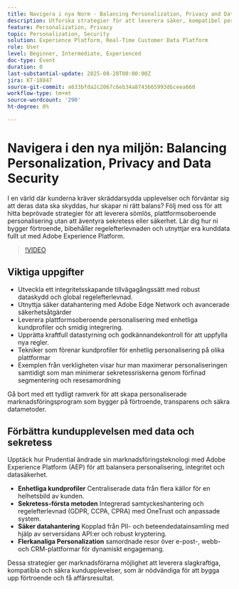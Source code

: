 ```yaml
---
title: Navigera i nya Norm - Balancing Personalization, Privacy and Data Security
description: Utforska strategier för att leverera säker, kompatibel personalisering samtidigt som kunddata skyddas och förtroendet byggs med Adobe Experience Platform.
feature: Personalization, Privacy
topic: Personalization, Security
solution: Experience Platform, Real-Time Customer Data Platform
role: User
level: Beginner, Intermediate, Experienced
doc-type: Event
duration: 0
last-substantial-update: 2025-08-28T00:00:00Z
jira: KT-18847
source-git-commit: a633bfda2c2067c6eb34a8743665993dbceea660
workflow-type: tm+mt
source-wordcount: '290'
ht-degree: 0%

---
```



# Navigera i den nya miljön: Balancing Personalization, Privacy and Data Security

I en värld där kunderna kräver skräddarsydda upplevelser och förväntar sig att deras data ska skyddas, hur skapar ni rätt balans? Följ med oss för att hitta beprövade strategier för att leverera sömlös, plattformsoberoende personalisering utan att äventyra sekretess eller säkerhet. Lär dig hur ni bygger förtroende, bibehåller regelefterlevnaden och utnyttjar era kunddata fullt ut med Adobe Experience Platform.

>[!VIDEO](https://video.tv.adobe.com/v/3471328/?learn=on&enablevpops)

## Viktiga uppgifter

* Utveckla ett integritetsskapande tillvägagångssätt med robust dataskydd och global regelefterlevnad.
* Utnyttja säker datahantering med Adobe Edge Network och avancerade säkerhetsåtgärder
* Leverera plattformsoberoende personalisering med enhetliga kundprofiler och smidig integrering.
* Upprätta kraftfull datastyrning och godkännandekontroll för att uppfylla nya regler.
* Tekniker som förenar kundprofiler för enhetlig personalisering på olika plattformar
* Exemplen från verkligheten visar hur man maximerar personaliseringen samtidigt som man minimerar sekretessriskerna genom förfinad segmentering och resesamordning

Gå bort med ett tydligt ramverk för att skapa personaliserade marknadsföringsprogram som bygger på förtroende, transparens och säkra datametoder.

## Förbättra kundupplevelsen med data och sekretess

Upptäck hur Prudential ändrade sin marknadsföringsteknologi med Adobe Experience Platform (AEP) för att balansera personalisering, integritet och datasäkerhet.

* **Enhetliga kundprofiler** Centraliserade data från flera källor för en helhetsbild av kunden.
* **Sekretess-första metoden** Integrerad samtyckeshantering och regelefterlevnad (GDPR, CCPA, CPRA) med OneTrust och anpassade system.
* **Säker datahantering** Kopplad från PII- och beteendedatainsamling med hjälp av serversidans API:er och robust kryptering.
* **Flerkanaliga Personalization** samordnade resor över e-post-, webb- och CRM-plattformar för dynamiskt engagemang.

Dessa strategier ger marknadsförarna möjlighet att leverera slagkraftiga, kompatibla och säkra kundupplevelser, som är nödvändiga för att bygga upp förtroende och få affärsresultat.

